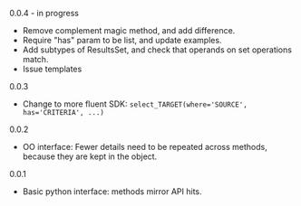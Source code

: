 0.0.4 - in progress
- Remove complement magic method, and add difference.
- Require "has" param to be list, and update examples.
- Add subtypes of ResultsSet, and check that operands on set operations match.
- Issue templates

0.0.3
- Change to more fluent SDK: `select_TARGET(where='SOURCE', has='CRITERIA', ...)`

0.0.2
- OO interface: Fewer details need to be repeated across methods, because they are kept in the object.

0.0.1
- Basic python interface: methods mirror API hits.
